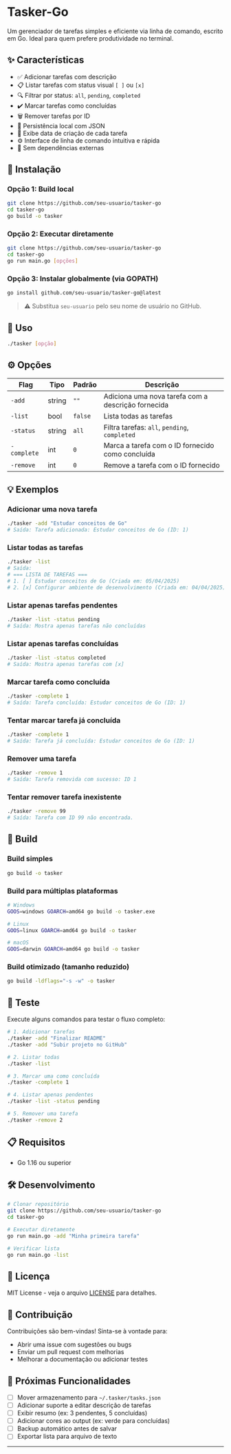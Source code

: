# Tasker-Go

Um gerenciador de tarefas simples e eficiente via linha de comando, escrito em Go. Ideal para quem prefere produtividade no terminal.

## ✨ Características

- ✅ Adicionar tarefas com descrição
- 📋 Listar tarefas com status visual `[ ]` ou `[x]`
- 🔍 Filtrar por status: `all`, `pending`, `completed`
- ✔️ Marcar tarefas como concluídas
- 🗑️ Remover tarefas por ID
- 💾 Persistência local com JSON
- 📅 Exibe data de criação de cada tarefa
- ⚙️ Interface de linha de comando intuitiva e rápida
- 🚪 Sem dependências externas

## 🚀 Instalação

### Opção 1: Build local
```bash
git clone https://github.com/seu-usuario/tasker-go  
cd tasker-go
go build -o tasker
```

### Opção 2: Executar diretamente
```bash
git clone https://github.com/seu-usuario/tasker-go  
cd tasker-go
go run main.go [opções]
```

### Opção 3: Instalar globalmente (via GOPATH)
```bash
go install github.com/seu-usuario/tasker-go@latest
```

> ⚠️ Substitua `seu-usuario` pelo seu nome de usuário no GitHub.

## 📖 Uso

```bash
./tasker [opção]
```

## ⚙️ Opções

| Flag | Tipo | Padrão | Descrição |
|------|------|--------|-----------|
| `-add` | string | `""` | Adiciona uma nova tarefa com a descrição fornecida |
| `-list` | bool | `false` | Lista todas as tarefas |
| `-status` | string | `all` | Filtra tarefas: `all`, `pending`, `completed` |
| `-complete` | int | `0` | Marca a tarefa com o ID fornecido como concluída |
| `-remove` | int | `0` | Remove a tarefa com o ID fornecido |

## 💡 Exemplos

### Adicionar uma nova tarefa
```bash
./tasker -add "Estudar conceitos de Go"
# Saída: Tarefa adicionada: Estudar conceitos de Go (ID: 1)
```

### Listar todas as tarefas
```bash
./tasker -list
# Saída:
# === LISTA DE TAREFAS ===
# 1. [ ] Estudar conceitos de Go (Criada em: 05/04/2025)
# 2. [x] Configurar ambiente de desenvolvimento (Criada em: 04/04/2025)
```

### Listar apenas tarefas pendentes
```bash
./tasker -list -status pending
# Saída: Mostra apenas tarefas não concluídas
```

### Listar apenas tarefas concluídas
```bash
./tasker -list -status completed
# Saída: Mostra apenas tarefas com [x]
```

### Marcar tarefa como concluída
```bash
./tasker -complete 1
# Saída: Tarefa concluída: Estudar conceitos de Go (ID: 1)
```

### Tentar marcar tarefa já concluída
```bash
./tasker -complete 1
# Saída: Tarefa já concluída: Estudar conceitos de Go (ID: 1)
```

### Remover uma tarefa
```bash
./tasker -remove 1
# Saída: Tarefa removida com sucesso: ID 1
```

### Tentar remover tarefa inexistente
```bash
./tasker -remove 99
# Saída: Tarefa com ID 99 não encontrada.
```

## 🔧 Build

### Build simples
```bash
go build -o tasker
```

### Build para múltiplas plataformas
```bash
# Windows
GOOS=windows GOARCH=amd64 go build -o tasker.exe

# Linux
GOOS=linux GOARCH=amd64 go build -o tasker

# macOS
GOOS=darwin GOARCH=amd64 go build -o tasker
```

### Build otimizado (tamanho reduzido)
```bash
go build -ldflags="-s -w" -o tasker
```

## 🧪 Teste

Execute alguns comandos para testar o fluxo completo:

```bash
# 1. Adicionar tarefas
./tasker -add "Finalizar README"
./tasker -add "Subir projeto no GitHub"

# 2. Listar todas
./tasker -list

# 3. Marcar uma como concluída
./tasker -complete 1

# 4. Listar apenas pendentes
./tasker -list -status pending

# 5. Remover uma tarefa
./tasker -remove 2
```

## 📋 Requisitos

- Go 1.16 ou superior

## 🛠️ Desenvolvimento

```bash
# Clonar repositório
git clone https://github.com/seu-usuario/tasker-go  
cd tasker-go

# Executar diretamente
go run main.go -add "Minha primeira tarefa"

# Verificar lista
go run main.go -list
```

## 📄 Licença

MIT License - veja o arquivo [LICENSE](LICENSE) para detalhes.

## 🤝 Contribuição

Contribuições são bem-vindas! Sinta-se à vontade para:
- Abrir uma issue com sugestões ou bugs
- Enviar um pull request com melhorias
- Melhorar a documentação ou adicionar testes

## 🚧 Próximas Funcionalidades

- [ ] Mover armazenamento para `~/.tasker/tasks.json`
- [ ] Adicionar suporte a editar descrição de tarefas
- [ ] Exibir resumo (ex: 3 pendentes, 5 concluídas)
- [ ] Adicionar cores ao output (ex: verde para concluídas)
- [ ] Backup automático antes de salvar
- [ ] Exportar lista para arquivo de texto

---
